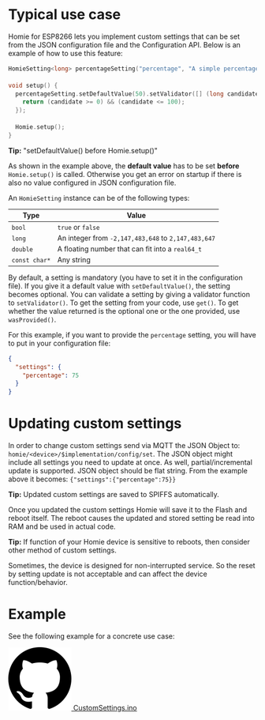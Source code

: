 # Typical use case

Homie for ESP8266 lets you implement custom settings that can be set from the JSON configuration file and the Configuration API. Below is an example of how to use this feature:

```c++
HomieSetting<long> percentageSetting("percentage", "A simple percentage");  // id, description

void setup() {
  percentageSetting.setDefaultValue(50).setValidator([] (long candidate) {
    return (candidate >= 0) && (candidate <= 100);
  });

  Homie.setup();
}
```

**Tip:** "setDefaultValue() before Homie.setup()"

   As shown in the example above, the **default value** has to be set **before** `Homie.setup()` is called.
   Otherwise you get an error on startup if there is also no value configured in JSON configuration file.

An `HomieSetting` instance can be of the following types:

Type | Value
---- | -----
`bool` | `true` or `false`
`long` | An integer from `-2,147,483,648` to `2,147,483,647`
`double` | A floating number that can fit into a `real64_t`
`const char*` | Any string

By default, a setting is mandatory (you have to set it in the configuration file). If you give it a default value with `setDefaultValue()`, the setting becomes optional. You can validate a setting by giving a validator function to `setValidator()`. To get the setting from your code, use `get()`. To get whether the value returned is the optional one or the one provided, use `wasProvided()`.

For this example, if you want to provide the `percentage` setting, you will have to put in your configuration file:

```json
{
  "settings": {
    "percentage": 75
  }
}
```

# Updating custom settings

In order to change custom settings send via MQTT the JSON Object to: `homie/<device>/$implementation/config/set`. The JSON object might include all settings you need to update at once. As well, partial/incremental update is supported.
JSON object should be flat string. From the example above it becomes:
`{"settings":{"percentage":75}}`

**Tip:** Updated custom settings are saved to SPIFFS automatically.

   Once you updated the custom settings Homie will save it to the Flash and reboot itself.
   The reboot causes the updated and stored setting be read into RAM and be used in actual code.

**Tip:** If function of your Homie device is sensitive to reboots, then consider other method of custom settings.

   Sometimes, the device is designed for non-interrupted service. So the reset by setting update is not acceptable and can affect the device function/behavior.

# Example
See the following example for a concrete use case:

[![GitHub logo](../assets/github.png) CustomSettings.ino](https://github.com/homieiot/homie-esp8266/blob/develop/examples/CustomSettings/CustomSettings.ino)
